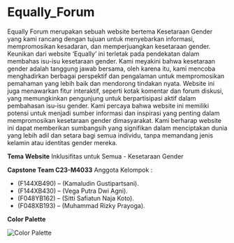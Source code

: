 # Equally_Forum
Equally Forum merupakan sebuah website bertema Kesetaraan Gender yang kami rancang dengan tujuan untuk menyebarkan informasi, mempromosikan kesadaran, dan memperjuangkan kesetaraan gender. Keunikan dari website ‘Equally’ ini terletak pada pendekatan dalam membahas isu-isu kesetaraan gender. Kami meyakini bahwa kesetaraan gender adalah
tanggung jawab bersama, oleh karena itu, kami mencoba menghadirkan berbagai perspektif dan pengalaman untuk mempromosikan pemahaman yang lebih baik dan mendorong tindakan nyata. Website ini juga menawarkan fitur interaktif, seperti kotak komentar dan forum diskusi, yang memungkinkan pengunjung untuk berpartisipasi aktif dalam pembahasan isu-isu gender. Kami percaya bahwa website ini memiliki potensi untuk menjadi sumber informasi dan inspirasi yang penting dalam mempromosikan kesetaraan gender dimasyarakat. Kami berharap website ini dapat memberikan sumbangsih yang signifikan dalam menciptakan dunia yang lebih adil dan setara bagi semua individu, tanpa memandang jenis kelamin atau identitas gender mereka.

**Tema Website**
Inklusifitas untuk Semua - Kesetaraan Gender

**Capstone Team C23-M4033**
Anggota Kelompok : 
  * (F144XB490) – (Kamaludin Gustipartsani).
  * (F144XB430) – (Vega Putra Dwi Agni).
  * (F048YB162) – (Sitti Safiatun Naja Koto).
  * (F048XB193) – (Muhammad Rizky Prayoga).

**Color Palette**

![Color Palette](https://www.color-hex.com/palettes/17247.png)



